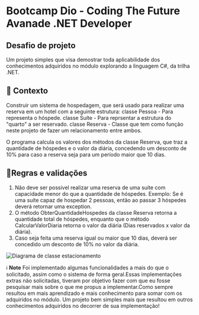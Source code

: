 # Bootcamp Dio - Coding The Future Avanade .NET Developer

## Desafio de projeto
Um projeto simples que visa demostrar toda aplicabilidade dos conhecimentos adquiridos no módulo explorando a linguagem C#, da trilha .NET.

## 🎯 Contexto
Construir um sistema de hospedagem, que será usado para realizar uma reserva em um hotel com a seguinte estrutura:
  classe Pessoa -  Para representa o hóspede.
  classe Suíte  -  Para reprsentar  a estrutura do "quarto" a ser reservado.
  classe Reserva - Classe que tem como função neste projeto de fazer um relacionamento entre ambos.

O programa  calcula os valores dos métodos da classe Reserva, que traz a quantidade de hóspedes e o valor da diária, concedendo um desconto de 10% para caso a reserva seja para um período maior que 10 dias.

## 🎯Regras e validações
1. Não deve ser possível realizar uma reserva de uma suíte com capacidade menor do que a quantidade de hóspedes. Exemplo: Se é uma suíte capaz de hospedar 2 pessoas, então ao passar 3 hóspedes deverá retornar uma exception.
2. O método ObterQuantidadeHospedes da classe Reserva retorna a quantidade total de hóspedes, enquanto que o método CalcularValorDiaria retorna o valor da diária (Dias reservados x valor da diária).
3. Caso seja feita uma reserva igual ou maior que 10 dias, deverá ser concedido um desconto de 10% no valor da diária.


![Diagrama de classe estacionamento](diagrama_classe_hotel.png)

 ℹ️ **Note**
   Foi implementado algumas funcionalidades a mais do que o solicitado, assim como o sistema de forma geral.Essas implementações extras não solicitadas, tiveram por objetivo fazer com que eu fosse pesquisar mais sobre o que me propus a implementar.Como sempre resultou em mais aprendizado e mais conhecimento para somar com os adquiridos no módulo. Um projeto bem simples mais que resultou em outros conhecimentos adquiridos no decorrer de sua implementação!

